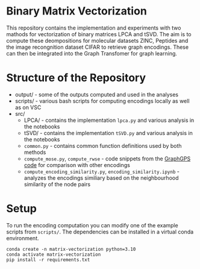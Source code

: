 # Binary Matrix Vectorization

This repository contains the implementation and experiments with two mathods for vectorization of binary matrices LPCA and tSVD. The aim is to compute these deompositions for molecular datasets ZINC, Peptides and the image recongnition dataset CIFAR to retrieve graph encodings. These can then be integrated into the Graph Transfomer for graph learning.

# Structure of the Repository

- output/ - some of the outputs computed and used in the analyses
- scripts/ - various bash scripts for computing encodings locally as well as on VSC
- src/
    - LPCA/ - contains the implementation `lpca.py` and various analysis in the notebooks
    - tSVD/ - contains the implementation `tSVD.py` and various analysis in the notebooks
    - `common.py` - contains common function definitions used by both methods
    - `compute_mose.py`, `compute_rwse` - code snippets from the [GraphGPS code](https://github.com/linusbao/MoSE/) for comparison with other encodings
    - `compute_encoding_similarity.py`, `encoding_similarity.ipynb` - analyzes the encodings similiary based on the neighbourhood similarity of the node pairs


# Setup

To run the encoding computation you can modify one of the example scripts from `scripts/`. The dependencies can be installed in a virtual conda environment.

```
conda create -n matrix-vectorization python=3.10
conda activate matrix-vectorization
pip install -r requirements.txt
```
